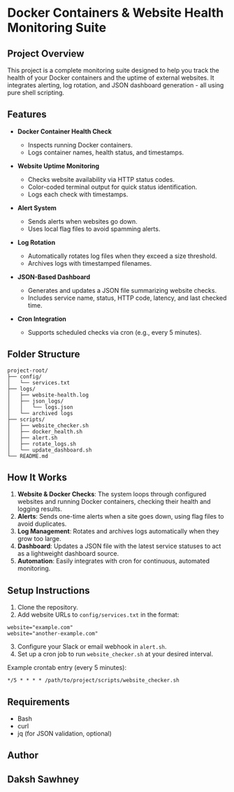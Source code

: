 # Docker Containers & Website Health Monitoring Suite

## Project Overview

This project is a complete monitoring suite designed to help you track the health of your Docker containers and the uptime of external websites. It integrates alerting, log rotation, and JSON dashboard generation - all using pure shell scripting.

## Features

- **Docker Container Health Check**
  - Inspects running Docker containers.
  - Logs container names, health status, and timestamps.

- **Website Uptime Monitoring**
  - Checks website availability via HTTP status codes.
  - Color-coded terminal output for quick status identification.
  - Logs each check with timestamps.

- **Alert System**
  - Sends alerts when websites go down.
  - Uses local flag files to avoid spamming alerts.

- **Log Rotation**
  - Automatically rotates log files when they exceed a size threshold.
  - Archives logs with timestamped filenames.

- **JSON-Based Dashboard**
  - Generates and updates a JSON file summarizing website checks.
  - Includes service name, status, HTTP code, latency, and last checked time.

- **Cron Integration**
  - Supports scheduled checks via cron (e.g., every 5 minutes).

## Folder Structure

```
project-root/
├── config/
│   └── services.txt
├── logs/
│   ├── website-health.log
│   ├── json_logs/
│   │   └── logs.json
│   └── archived logs
├── scripts/
│   ├── website_checker.sh
│   ├── docker_health.sh
│   ├── alert.sh
│   ├── rotate_logs.sh
│   └── update_dashboard.sh
└── README.md
```

## How It Works

1. **Website & Docker Checks**: The system loops through configured websites and running Docker containers, checking their health and logging results.
2. **Alerts**: Sends one-time alerts when a site goes down, using flag files to avoid duplicates.
3. **Log Management**: Rotates and archives logs automatically when they grow too large.
4. **Dashboard**: Updates a JSON file with the latest service statuses to act as a lightweight dashboard source.
5. **Automation**: Easily integrates with cron for continuous, automated monitoring.

## Setup Instructions

1. Clone the repository.
2. Add website URLs to `config/services.txt` in the format:

```
website="example.com"
website="another-example.com"
```

3. Configure your Slack or email webhook in `alert.sh`.
4. Set up a cron job to run `website_checker.sh` at your desired interval.

Example crontab entry (every 5 minutes):

```
*/5 * * * * /path/to/project/scripts/website_checker.sh
```

## Requirements

- Bash
- curl
- jq (for JSON validation, optional)

## Author

Daksh Sawhney
---
